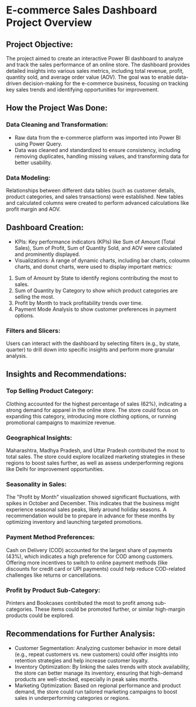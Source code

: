 # E-commerce Sales Dashboard Project Overview
## Project Objective:
The project aimed to create an interactive Power BI dashboard to analyze and track the sales performance of an online store. The dashboard provides detailed insights into various sales metrics, including total revenue, profit, quantity sold, and average order value (AOV). The goal was to enable data-driven decision-making for the e-commerce business, focusing on tracking key sales trends and identifying opportunities for improvement.

## How the Project Was Done:
### Data Cleaning and Transformation:

- Raw data from the e-commerce platform was imported into Power BI using Power Query.
- Data was cleaned and standardized to ensure consistency, including removing duplicates, handling missing values, and transforming data for better usability.
### Data Modeling:

Relationships between different data tables (such as customer details, product categories, and sales transactions) were established.
New tables and calculated columns were created to perform advanced calculations like profit margin and AOV.
## Dashboard Creation:

- KPIs: Key performance indicators (KPIs) like Sum of Amount (Total Sales), Sum of Profit, Sum of Quantity Sold, and AOV were calculated and prominently displayed.
- Visualizations: A range of dynamic charts, including bar charts, coloumn charts, and donut charts, were used to display important metrics:
1. Sum of Amount by State to identify regions contributing the most to sales.
2. Sum of Quantity by Category to show which product categories are selling the most.
3. Profit by Month to track profitability trends over time.
4. Payment Mode Analysis to show customer preferences in payment options.
### Filters and Slicers:

Users can interact with the dashboard by selecting filters (e.g., by state, quarter) to drill down into specific insights and perform more granular analysis.
## Insights and Recommendations:
### Top Selling Product Category:

Clothing accounted for the highest percentage of sales (62%), indicating a strong demand for apparel in the online store. The store could focus on expanding this category, introducing more clothing options, or running promotional campaigns to maximize revenue.
  
### Geographical Insights:

Maharashtra, Madhya Pradesh, and Uttar Pradesh contributed the most to total sales. The store could explore localized marketing strategies in these regions to boost sales further, as well as assess underperforming regions like Delhi for improvement opportunities.

### Seasonality in Sales:

The "Profit by Month" visualization showed significant fluctuations, with spikes in October and December. This indicates that the business might experience seasonal sales peaks, likely around holiday seasons. A recommendation would be to prepare in advance for these months by optimizing inventory and launching targeted promotions.

### Payment Method Preferences:

Cash on Delivery (COD) accounted for the largest share of payments (43%), which indicates a high preference for COD among customers. Offering more incentives to switch to online payment methods (like discounts for credit card or UPI payments) could help reduce COD-related challenges like returns or cancellations.

### Profit by Product Sub-Category:

Printers and Bookcases contributed the most to profit among sub-categories. These items could be promoted further, or similar high-margin products could be explored.

## Recommendations for Further Analysis:
- Customer Segmentation: Analyzing customer behavior in more detail (e.g., repeat customers vs. new customers) could offer insights into retention strategies and help increase customer loyalty.
- Inventory Optimization: By linking the sales trends with stock availability, the store can better manage its inventory, ensuring that high-demand products are well-stocked, especially in peak sales months.
- Marketing Optimization: Based on regional performance and product demand, the store could run tailored marketing campaigns to boost sales in underperforming categories or regions.
